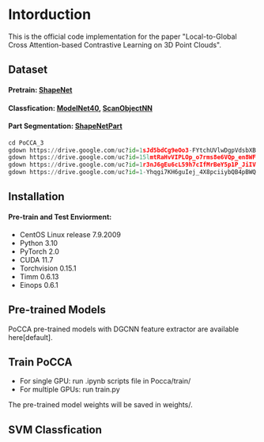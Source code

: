 # Intorduction
This is the official code implementation for the paper "Local-to-Global Cross Attention-based Contrastive Learning on 3D Point Clouds".

## Dataset
#### Pretrain: [ShapeNet](https://drive.google.com/uc?id=1sJd5bdCg9eOo3-FYtchUVlwDgpVdsbXB)
#### Classfication: [ModelNet40](https://drive.google.com/uc?id=15lmtRaHvVIPLOp_o7rms8e6VQp_en8WF), [ScanObjectNN](https://drive.google.com/uc?id=1r3nJ6gEu6cL59h7cIfMrBeY5p1P_JiIV)
#### Part Segmentation: [ShapeNetPart](https://drive.google.com/uc?id=1-Yhqgi7KH6guIej_4X8pciiybQB4pBWQ)

```Python
cd PoCCA_3
gdown https://drive.google.com/uc?id=1sJd5bdCg9eOo3-FYtchUVlwDgpVdsbXB
gdown https://drive.google.com/uc?id=15lmtRaHvVIPLOp_o7rms8e6VQp_en8WF
gdown https://drive.google.com/uc?id=1r3nJ6gEu6cL59h7cIfMrBeY5p1P_JiIV
gdown https://drive.google.com/uc?id=1-Yhqgi7KH6guIej_4X8pciiybQB4pBWQ
```

## Installation
#### Pre-train and Test Enviorment:
- CentOS Linux release 7.9.2009
- Python 3.10
- PyTorch 2.0
- CUDA 11.7
- Torchvision 0.15.1
- Timm 0.6.13
- Einops 0.6.1

## Pre-trained Models
PoCCA pre-trained models with DGCNN feature extractor are available here[default].

## Train PoCCA
- For single GPU: run .ipynb scripts file in Pocca/train/
- For multiple GPUs: run train.py

The pre-trained model weights will be saved in weights/.

## SVM Classfication
